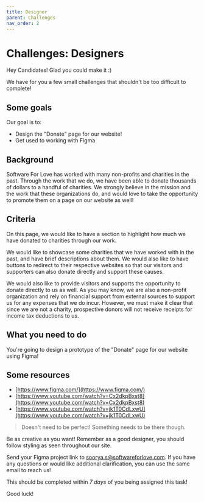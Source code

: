 ```yaml
---
title: Designer
parent: Challenges
nav_order: 2
---
```


# Challenges: Designers

Hey Candidates! Glad you could make it :)

We have for you a few small challenges that shouldn't be too difficult to complete!

## Some goals

Our goal is to:

-   Design the "Donate" page for our website!
-   Get used to working with Figma

## Background

Software For Love has worked with many non-profits and charities in the past. Through the work that we do, we have been able to donate thousands of dollars to a handful of charities. We strongly believe in the mission and the work that these organizations do, and would love to take the opportunity to promote them on a page on our website as well!

## Criteria

On this page, we would like to have a section to highlight how much we have donated to charities through our work.

We would like to showcase some charities that we have worked with in the past, and have brief descriptions about them. We would also like to have buttons to redirect to their respective websites so that our visitors and supporters can also donate directly and support these causes.

We would also like to provide visitors and supports the opportunity to donate directly to us as well. As you may know, we are also a non-profit organization and rely on financial support from external sources to support us for any expenses that we do incur. However, we must make it clear that since we are not a charity, prospective donors will not receive receipts for income tax deductions to us.

## What you need to do

You're going to design a prototype of the "Donate" page for our website using Figma!

## Some resources

-   [https://www.figma.com/](https://www.figma.com/)
-   [https://www.youtube.com/watch?v=Cx2dkpBxst8](https://www.youtube.com/watch?v=Cx2dkpBxst8)
-   [https://www.youtube.com/watch?v=jk1T0CdLxwU](https://www.youtube.com/watch?v=jk1T0CdLxwU)

> Doesn't need to be perfect! Something needs to be there though.

Be as creative as you want! Remember as a good designer, you should follow styling as seen throughout our site.

Send your Figma project link to [soorya.s@softwareforlove.com](soorya.s@softwareforlove.com). If you have any questions or would like additional clarification, you can use the same email to reach us!

This should be completed within _7 days_ of you being assigned this task!

Good luck!
